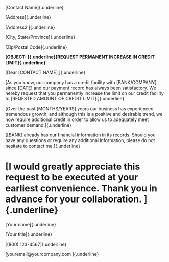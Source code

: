 [Contact Name]{.underline}

[Address]{.underline}

[Address2 ]{.underline}

[City, State/Province]{.underline}

[Zip/Postal Code]{.underline}

**[OBJECT: ]{.underline}[REQUEST PERMANENT INCREASE IN CREDIT
LIMIT]{.underline}**

[Dear \[CONTACT NAME\],]{.underline}

[As you know, our company has a credit facility with \[BANK/COMPANY\]
since \[DATE\] and our payment record has always been satisfactory. We
hereby request that you permanently increase the limit on our credit
facility to \[REQESTED AMOUNT OF CREDIT LIMIT\].]{.underline}

[Over the past \[MONTHS/YEARS\] years our business has experienced
tremendous growth, and although this is a positive and desirable trend,
we now require additional credit in order to allow us to adequately meet
customer demand.]{.underline}

[\[BANK\] already has our financial information in its records. Should
you have any questions or require any additional information, please do
not hesitate to contact me.]{.underline}

# [I would greatly appreciate this request to be executed at your earliest convenience. Thank you in advance for your collaboration. ]{.underline}

[Your name]{.underline}

[Your title]{.underline}

[(800) 123-4567]{.underline}

[youremail\@yourcompany.com ]{.underline}
